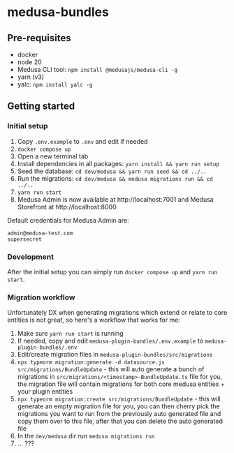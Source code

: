 # medusa-bundles

## Pre-requisites

- docker
- node 20
- Medusa CLI tool: `npm install @medusajs/medusa-cli -g`
- yarn (v3)
- yalc: `npm install yalc -g`

## Getting started

### Initial setup

1. Copy `.env.example` to `.env` and edit if needed
2. `docker compose up`
3. Open a new terminal tab
4. Install dependencies in all packages: `yarn install && yarn run setup`
5. Seed the database: `cd dev/medusa && yarn run seed && cd ../..`
6. Run the migrations: `cd dev/medusa && medusa migrations run && cd ../..`
7. `yarn run start`
8. Medusa Admin is now available at http://localhost:7001 and Medusa Storefront at http://localhost:8000

Default credentials for Medusa Admin are:

```
admin@medusa-test.com
supersecret
```

### Development

After the initial setup you can simply run `docker compose up` and `yarn run start`.

### Migration workflow

Unfortunately DX when generating migrations which extend or relate to core entities is not great, so here's a workflow that works for me:

1. Make sure `yarn run start` is running
2. If needed, copy and edit `medusa-plugin-bundles/.env.example` to `medusa-plugin-bundles/.env`
3. Edit/create migration files in `medusa-plugin-bundles/src/migrations`
4. `npx typeorm migration:generate -d datasource.js src/migrations/BundleUpdate` - this will auto generate a bunch of migrations in `src/migrations/<timestamp>-BundleUpdate.ts` file for you, the migration file will contain migrations for both core medusa entities + your plugin entities
5. `npx typeorm migration:create src/migrations/BundleUpdate` - this will generate an empty migration file for you, you can then cherry pick the migrations you want to run from the previously auto generated file and copy them over to this file, after that you can delete the auto generated file
6. In the `dev/medusa` dir run `medusa migrations run`
7. ... ???

<!-- 1. `docker-compose up`
2. Open a new terminal tab
3. `yarn install`
5. `yarn workspace medusa-plugin-bundles run watch`
6. Open a new terminal tab
8. `yarn workspace medusa run seed`
9. `yarn workspace medusa run start`
10. Open a new terminal tab
11. `yarn workspace medusa-storefront run start` -->

<!-- 3. `yarn run watch`
4. In a new terminal tab run `cd dev/medusa`
6. `medusa develop`
7. In a new terminal tab run `cd dev/medusa-storefront`
8. `npm run dev` -->
